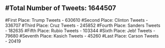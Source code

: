 #Total Number of Tweets: 1644507 
---
#First Place: Trump Tweets - 630610
#Second Place: Clinton Tweets - 336707
#Third Place: Cruz Tweets - 245852
#Fourth Place: Sanders Tweets - 182635
#Fifth Place: Rubio Tweets - 103344
#Sixth Place: Jeb! Tweets - 79680
#Seventh Place: Kasich Tweets - 45260
#Last Place: Carson Tweets - 20419
